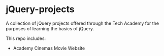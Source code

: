 # jQuery-projects
A collection of jQuery projects offered through the Tech Academy for the purposes of learning the basics of jQuery.

This repo includes:
* Academy Cinemas Movie Website
